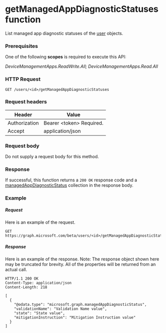 ﻿# getManagedAppDiagnosticStatuses function
List managed app diagnostic statuses of the [user](../resources/intune_mam_user.md) objects.
### Prerequisites
One of the following **scopes** is required to execute this API:

*DeviceManagementApps.ReadWrite.All; DeviceManagementApps.Read.All*
### HTTP Request
<!-- {
  "blockType": "ignored"
}
-->
```http
GET /users/<id>/getManagedAppDiagnosticStatuses
```

### Request headers
|Header|Value|
|---|---|
|Authorization|Bearer &lt;token&gt; Required.|
|Accept|application/json|

### Request body
Do not supply a request body for this method.

### Response
If successful, this function returns a `200 OK` response code and a [managedAppDiagnosticStatus](../resources/intune_mam_managedappdiagnosticstatus.md) collection in the response body.

### Example
##### Request
Here is an example of the request.
```http
GET https://graph.microsoft.com/beta/users/<id>/getManagedAppDiagnosticStatuses
```

##### Response
Here is an example of the response. Note: The response object shown here may be truncated for brevity. All of the properties will be returned from an actual call.
```http
HTTP/1.1 200 OK
Content-Type: application/json
Content-Length: 218

[
  {
    "@odata.type": "microsoft.graph.managedAppDiagnosticStatus",
    "validationName": "Validation Name value",
    "state": "State value",
    "mitigationInstruction": "Mitigation Instruction value"
  }
]
```
